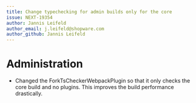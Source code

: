 ```yaml
---
title: Change typechecking for admin builds only for the core
issue: NEXT-19354
author: Jannis Leifeld
author_email: j.leifeld@shopware.com
author_github: Jannis Leifeld
---
```

# Administration
* Changed the ForkTsCheckerWebpackPlugin so that it only checks the core build and no plugins. This improves the build performance drastically.
